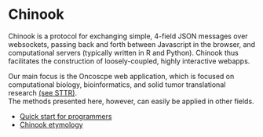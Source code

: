 # Chinook

Chinook is a  protocol for exchanging simple, 4-field JSON messages over websockets,
passing back and forth between Javascript in the browser, and computational servers 
(typically written in R and Python).  Chinook thus facilitates
the construction of loosely-coupled, highly interactive webapps.

Our main focus is the Oncoscpe web application, which is focused on computational biology, 
bioinformatics, and solid tumor translational research [(see STTR)](http://www.sttrcancer.org).  
The methods presented here, however, can easily be applied in other fields.


 * [Quick start for programmers](https://github.com/oncoscape/chinook/wiki#buildAndRun)
 * [Chinook etymology](https://github.com/oncoscape/chinook/wiki#etymology)

